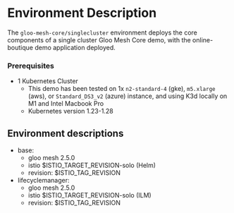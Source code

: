 # Environment Description
The `gloo-mesh-core/singlecluster` environment deploys the core components of a single cluster Gloo Mesh Core demo, with the online-boutique demo application deployed.

### Prerequisites
- 1 Kubernetes Cluster
    - This demo has been tested on 1x `n2-standard-4` (gke), `m5.xlarge` (aws), or `Standard_DS3_v2` (azure) instance, and using K3d locally on M1 and Intel Macbook Pro
    - Kubernetes version 1.23-1.28

## Environment descriptions
- base:
    - gloo mesh 2.5.0
    - istio $ISTIO_TARGET_REVISION-solo (Helm)
    - revision: $ISTIO_TAG_REVISION
- lifecyclemanager:
    - gloo mesh 2.5.0
    - istio $ISTIO_TARGET_REVISION-solo (ILM)
    - revision: $ISTIO_TAG_REVISION